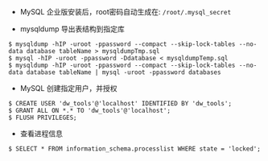 
* MySQL 企业版安装后，root密码自动生成在: `/root/.mysql_secret`  

* mysqldump 导出表结构到指定库  

``` 
$ mysqldump -hIP -uroot -ppassword --compact --skip-lock-tables --no-data database tableName > mysqldumpTmp.sql
$ mysql -hIP -uroot -ppassword -Ddatabase < mysqldumpTemp.sql
$ mysqldump -hIP -uroot -ppassword --compact --skip-lock-tables --no-data database tableName | mysql -uroot -ppassword databases 
``` 

* MySQL 创建指定用户，并授权  

``` 
$ CREATE USER 'dw_tools'@'localhost' IDENTIFIED BY 'dw_tools';
$ GRANT ALL ON *.* TO 'dw_tools'@'localhost';
$ FLUSH PRIVILEGES;
``` 

* 查看进程信息

``` 
$ SELECT * FROM information_schema.processlist WHERE state = 'locked';
``` 

